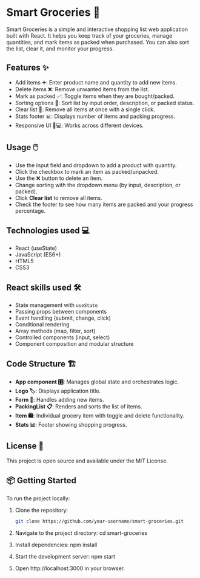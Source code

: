 # Smart Groceries 🛒

Smart Groceries is a simple and interactive shopping list web application built with React. It helps you keep track of your groceries, manage quantities, and mark items as packed when purchased. You can also sort the list, clear it, and monitor your progress.  

## Features ✨

- Add items ➕: Enter product name and quantity to add new items.  
- Delete items ❌: Remove unwanted items from the list.  
- Mark as packed ✅: Toggle items when they are bought/packed.  
- Sorting options 🔄: Sort list by input order, description, or packed status.  
- Clear list 🧹: Remove all items at once with a single click.  
- Stats footer 📊: Displays number of items and packing progress.  
- Responsive UI 📱💻: Works across different devices.  

## Usage 🖱️

- Use the input field and dropdown to add a product with quantity.  
- Click the checkbox to mark an item as packed/unpacked.  
- Use the ❌ button to delete an item.  
- Change sorting with the dropdown menu (by input, description, or packed).  
- Click **Clear list** to remove all items.  
- Check the footer to see how many items are packed and your progress percentage.  

## Technologies used 💻

- React (useState)  
- JavaScript (ES6+)  
- HTML5  
- CSS3  

## React skills used 🛠️

- State management with `useState`  
- Passing props between components  
- Event handling (submit, change, click)  
- Conditional rendering  
- Array methods (map, filter, sort)  
- Controlled components (input, select)  
- Component composition and modular structure  

## Code Structure 🏗️

- **App component 🎛️**: Manages global state and orchestrates logic.  
- **Logo 🏷️**: Displays application title.  
- **Form 📝**: Handles adding new items.  
- **PackingList 📋**: Renders and sorts the list of items.  
- **Item 🛍️**: Individual grocery item with toggle and delete functionality.  
- **Stats 📊**: Footer showing shopping progress.  

## License 📄

This project is open source and available under the MIT License.  

## 📦 Getting Started

To run the project locally:

1. Clone the repository:
   ```bash
   git clone https://github.com/your-username/smart-groceries.git
2. Navigate to the project directory:
cd smart-groceries

3. Install dependencies:
npm install

4. Start the development server:
npm start

5. Open http://localhost:3000 in your browser.
